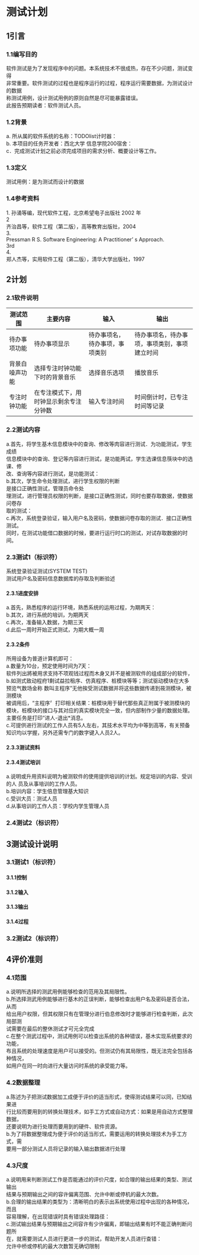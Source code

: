 # 测试计划



## 1引言

### 1.1编写目的
软件测试是为了发现程序中的问题。本系统技术不很成热，存在不少问题，测试变得  
非常重要。软件测试的过程也是程序运行的过程，程序运行需要数据，为测试设计的数据  
称测试用例，设计测试用例的原则自然是尽可能暴露错误。  
此报告预期读者：软件测试人员。

### 1.2背景
a. 所从属的软件系统的名称：TODOlist计时器：  
b. 本项目的任务开发者：西北大学 信息学院200宿舍：    
c．完成测试计划之前必须完成项目的需求分析、概要设计等工作。

### 1.3定义

测试用例：是为测试而设计的数据

### 1.4参考资料
1. 孙涌等编，现代软件工程，北京希望电子出版社 2002 年  
2  
齐治昌等，软件工程（第二版），高等教育出版社，2004  
3.  
Pressman R S. Software Engineering: A Practitioner’ s Approach.  
3rd  
4.  
郑人杰等，实用软件工程（第二版），清华大学出版社，1997

## 2计划

### 2.1软件说明
|测试范围|主要内容 |输入| 输出|
|------ |---|---|---|
|待办事项功能 |待办事项显示 | 待办事项名，待办事项，事项类别| 待办事项名，待办事项，事项类别，事项建立时间|
|背景白噪声功能 | 选择专注时钟功能下时的背景音乐| 选择音乐选项| 播放音乐|
|专注时钟功能 | 在专注模式下，用时钟显示剩余专注分钟数| 输入专注时间| 时间倒计时，已专注时间等记录|




### 2.2测试内容

<!--列出组装测试和确认测试中的每一项测试内容的名称标识符、这些测试的进度安排以及这些测试的内容和目的，例如模块功能测试、接口正确性测试、数据文卷存取的测试、运行时间的测试、设计约束和极限的测试等。-->

a.首先，将学生基木信息模块中的查询、修改等肉容进行测试．为功能测试，学生成绩  
信息模块中的查询、登记等内容进行测试，是功能两试，学生选课信息筷块中的选课、修  
改、查询等内容进行测试，是功能测试：  
b.其次，学生命令处理测试，进行学生权限的判断  
是接口正确性测试，管理员命令处  
理测试，进行管理员权限的判断，是接口正确性测试，同时也要存取数据，使数据问卷存  
取的测试：  
c.再次，系统登录验证，输入用户名及密码，使数据问卷存取的测试．接口正确性测试。  
同时，在测试功能借口数据的时候，要进行运行时口的测试，对试存取数据的时间。

### 2.3测试1（标识符）

<!--给出这项测试内容的参与单位及被测试的部位。-->
系统登录验证测试(SYSTEM TEST)  
测试用户名及密码信息数据库的存取及判断验述

#### 2.3.1进度安排

<!--给出对这项测试的进度安排，包括进行测试的日期和工作内容（如熟悉环境。培训、准备输入数据等）。-->
a.首先，熟悉程序的运行环境，熟悉系统的运用过程，为期两天：  
b.其次，进行系统的培训，为期两天  
c.再次，准备输入数据，为期三天  
d.此后一周时开始正式测试，为期大概一周

#### 2.3.2条件

<!--陈述本项测试工作对资源的要求，包括：-->

<!--- 设备所用到的设备类型、数量和预定使用时间；-->

<!--- 软件列出将被用来支持本项测试过程而本身又并不是被测软件的组成部分的软件，如测试驱动程序、测试监控程序、仿真程序、桩模块等等；-->

<!--- 人员列出在测试工作期间预期可由用户和开发任务组提供的工作人员的人数。技术水平及有关的预备知识，包括一些特殊要求，如倒班操作和数据键入人员。-->
所用设备为普道计算机即可：  
a.数量为10台，预定使用时间为7天：  
软件列出將被用求支持不项观钱过程而木身又并不是被测软件的组成部分的软件，  
b.如测式致动程府1剩试益拉租序、仿真程序、桩模块等等；测试驱动模块在大多  
预览气数场金称 数叫主程序”无他挨受测试数据并将这些数据传递到莜测模块，被测模块  
被调用后，“主程序〞打印相关结果：桩模块用于替代那些真正附属于被测模块的  
模块，桩模块的接口与其对应的真实模块完全一致，但内部制作少量的数据处理。  
主要任务是打印“进人-退出*消息。  
c.可提供进行测试的工作人员有5人左右，其技术水平均为中等到高等，有关预备  
知识均以学握，另外还需专门的数字键入人员2人。

#### 2.3.3测试资料

<!--列出本项测试所需的资料，如：-->

<!--- 有关本项任务的文件；-->

<!--- 被测试程序及其所在的媒体；-->

<!--- 测试的输入和输出举例；-->

<!--- 有关控制此项测试的方法、过程的图表。-->

#### 2.3.4测试培训

<!--说明或引用资料说明为被测软件的使用提供培训的计划。规定培训的内容、受训的人员及从事培训的工作人员。-->
a.说明或升用资料说明为被测软件的使用提供培训的计划。规定培训的内容、受训的人  员及从事培训的工作人员。  
b.培训内容：学生倍息管理基大知识  
c.受训大员：测试人员  
d.从事培训的工作人员：学校内学生管理人员

### 2.4测试2（标识符）

<!--用与本测试计划2.3条相类似的方式说明用于另一项及其后各项测试内容的测试工作计划。-->

## 3测试设计说明

### 3.1测试1（标识符）

<!--说明对第一项测试内容的测试设计考虑。-->

#### 3.1.1控制

<!--说明本测试的控制方式，如输入是人工、半自动或自动引入、控制操作的顺序以及结果的记录方法。-->

#### 3.1.2输入

<!--说明本项测试中所使用的输入数据及选择这些输入数据的策略。-->

#### 3.1.3输出

<!--说明预期的输出数据，如测试结果及可能产生的中间结果或运行信息。-->

#### 3.1.4过程

<!--说明完成此项测试的一个个步骤和控制命令，包括测试的准备、初始化、中间步聚和运行结束方式。-->

### 3.2测试2（标识符）

<!--用与本测试计划3.l条相类似的方式说明第2项及其后各项测试工作的设计考虑。-->

## 4评价准则

### 4.1范围

<!--说明所选择的测试用例能够接查的范围及其局限性。-->
a.说明所选择的测武用例能够检查的范用及其局限性。  
b.所选择测武用例能够进行基木的正误判断，能够检查出用户名及密码是否合法，从而  
给出用户权限，但其权限只有在管理分进行伯息修改时才能够进行检查判断，此次局部测  
试需要在最后的整休测试才可元全完成  
c.在整个测武过程中，测试用例可以检查出系统的各种错误，基木实现系统要求的功能，  
布且系统的处理速度是用户可以接受的。但测试仍有其局限性，既无法完全包括各种情况，  
如用户在同一时向进行大量访问时系统的承受能力等。
### 4.2数据整理

<!--陈述为了把测试数据加工成便于评价的适当形式，使得测试结果可以同，已知结果进行比较而要用到的转换处理技术，如手工方式或自动方式；如果是用自动方式整理数据，还要说明为进行处理而要用到的硬件、软件资源。-->
a.陈述为子把测试数据加工成便于评价的适当形式，使得测试结果可以同，已知结果进  
行比较而要用到的转换处理技术，如手工方式或自动方式：如果是用自动方式整理数据，  
还要说明为进行处理而要用到的硬件、软件资源。  
b.为了将数据整理成为便于评价的适当形式，需要运用的转换处理技术为手工方式，需  
要用一部分测试人员将记录的输入输出数据进行处理

### 4.3尺度

<!--说明用来判断测试工作是否能通过的评价尺度，如合理的输出结果的类型、测试输出结果与预期输出之间的容许偏离范围、允许中断或停机的最大次数。-->
a.说明用来判断测试工作是否能通过的评价尺度，如合理的输出结果的类型、测试输出  
结果与预期输出之间的容许偏离范围、允许中断或停机的最大次数。  
b.合理的输出结果的类型为：清晰明白的表示出系统使用过程中出现的各种情况，而且  
容易理解，在出现错误时具有错误处理路径：  
c.测试输出结果与预期输出之间容许有少许偏离，即输出结果有时不能正确判断问题所  
在，就需要测试人员进行更进一步的测试，帮助开发人员进行查错：  
允许中桥或停机的最大次数暂无确切限制

